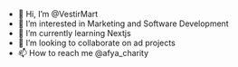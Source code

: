- 👋 Hi, I’m @VestirMart
- 👀 I’m interested in Marketing and Software Development
- 🌱 I’m currently learning Nextjs
- 💞️ I’m looking to collaborate on ad projects
- 📫 How to reach me @afya_charity

<!---
VestirMart/VestirMart is a ✨ special ✨ repository because its `README.md` (this file) appears on your GitHub profile.
You can click the Preview link to take a look at your changes.
--->
